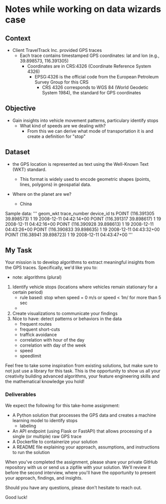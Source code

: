 # Notes while working on data wizards case

## Context
- Client TravelTrack Inc. provided GPS traces
    - Each trace contains timestamped GPS coordinates: lat and lon (e.g., 39.898573, 116.391305)
        - Coordinates are in CRS:4326 (Coordinate Reference System 4326)
            - EPSG:4326 is the official code from the European Petroleum Survey Group for this CRS
                - CRS 4326 corresponds to WGS 84 (World Geodetic System 1984), the standard for GPS coordinates

## Objective
- Gain insights into vehicle movement patterns, particulary identify stops
    - What kind of speeds are we dealing with?
        - From this we can derive what mode of transportation it is and create a definition for "stop"

## Dataset
- the GPS location is represented as text using the Well-Known Text (WKT) standard.
    - This format is widely used to encode geometric shapes (points, lines, polygons) in geospatial data.

- Where on the planet are we? 
    - China

Sample data:
'''
geom_wkt	trace_number	device_id	ts
POINT (116.391305 39.898573)	1	19	2008-12-11 04:42:14+00
POINT (116.391317 39.898617)	1	19	2008-12-11 04:42:16+00
POINT (116.390928 39.898613)	1	19	2008-12-11 04:43:26+00
POINT (116.390833 39.898635)	1	19	2008-12-11 04:43:32+00
POINT (116.38941  39.898723)	1	19	2008-12-11 04:43:47+00
'''

## My Task
Your mission is to develop algorithms to extract meaningful insights from the GPS traces. Specifically, we'd like you to:
- note: algorithms (plural)

1. Identify vehicle stops (locations where vehicles remain stationary for a certain period)
    - rule based: stop when speed = 0 m/s or speed < 1m/ for more than 5 sec
    - 
2. Create visualizations to communicate your findings
3. Nice to have: detect patterns or behaviors in the data
    - frequent routes
    - frequent short-cuts
    - traffick avoidance
    - correlation with hour of the day
    - correlation with day of the week
    - speed
    - speedlimit

Feel free to take some inspiration from existing solutions, but make sure to not just use a library for this task. This is the opportunity to show us all your creativity building advanced algorithms, your feature engineering skills and the mathematical knowledge you hold!

### Deliverables
We expect the following for this take-home assignment:

- A Python solution that processes the GPS data and creates a machine learning model to identify stops
    - labeling
- An API endpoint (using Flask or FastAPI) that allows processing of a single (or multiple) raw GPS trace
- A Dockerfile to containerize your solution
- A README file explaining your approach, assumptions, and instructions to run the solution


When you've completed the assignment, please share your private GitHub repository with us or send us a zipfile with your solution. We'll review it before the second interview, where you'll have the opportunity to present your approach, findings, and insights.

Should you have any questions, please don't hesitate to reach out.

Good luck!